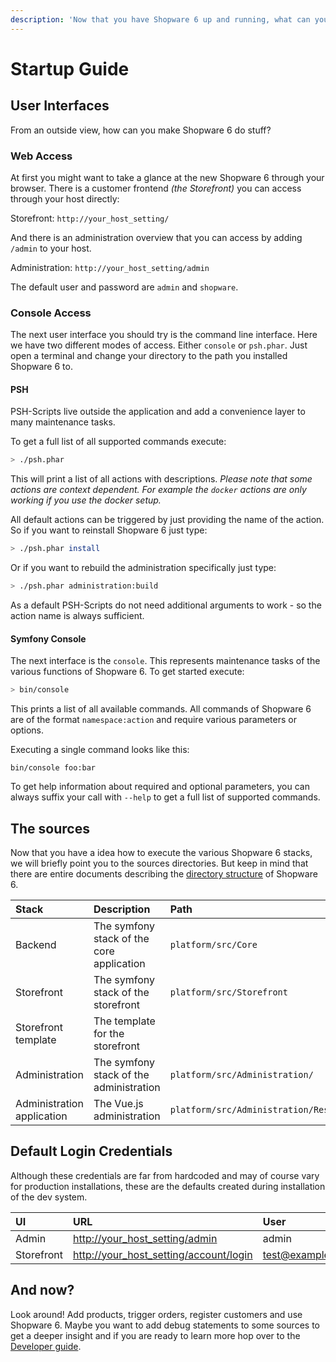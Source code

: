 ```yaml
---
description: 'Now that you have Shopware 6 up and running, what can you do with it?'
---
```


# Startup Guide

## User Interfaces

From an outside view, how can you make Shopware 6 do stuff?

### Web Access

At first you might want to take a glance at the new Shopware 6 through your browser. There is a customer frontend _\(the Storefront\)_ you can access through your host directly:

Storefront: `http://your_host_setting/`

And there is an administration overview that you can access by adding `/admin` to your host.

Administration: `http://your_host_setting/admin`

The default user and password are `admin` and `shopware`.

### Console Access

The next user interface you should try is the command line interface. Here we have two different modes of access. Either `console` or `psh.phar`. Just open a terminal and change your directory to the path you installed Shopware 6 to.

#### PSH

PSH-Scripts live outside the application and add a convenience layer to many maintenance tasks.

To get a full list of all supported commands execute:

```bash
> ./psh.phar
```

This will print a list of all actions with descriptions. _Please note that some actions are context dependent. For example the `docker` actions are only working if you use the docker setup._

All default actions can be triggered by just providing the name of the action. So if you want to reinstall Shopware 6 just type:

```bash
> ./psh.phar install
```

Or if you want to rebuild the administration specifically just type:

```bash
> ./psh.phar administration:build
```

As a default PSH-Scripts do not need additional arguments to work - so the action name is always sufficient.

#### Symfony Console

The next interface is the `console`. This represents maintenance tasks of the various functions of Shopware 6. To get started execute:

```bash
> bin/console
```

This prints a list of all available commands. All commands of Shopware 6 are of the format `namespace:action` and require various parameters or options.

Executing a single command looks like this:

```text
bin/console foo:bar
```

To get help information about required and optional parameters, you can always suffix your call with `--help` to get a full list of supported commands.

## The sources

Now that you have a idea how to execute the various Shopware 6 stacks, we will briefly point you to the sources directories. But keep in mind that there are entire documents describing the [directory structure](../60-references-internals/70-other/10-directory-structure.md) of Shopware 6.

| Stack | Description | Path |  |
| :--- | :--- | :--- | :--- |
| Backend | The symfony stack of the core application | `platform/src/Core` |  |
| Storefront | The symfony stack of the storefront | `platform/src/Storefront` |  |
| Storefront template | The template for the storefront |  | `platform/src/Storefront/Resources` |
| Administration | The symfony stack of the administration | `platform/src/Administration/` |  |
| Administration application | The Vue.js administration | `platform/src/Administration/Resources/app/administration` |  |

## Default Login Credentials

Although these credentials are far from hardcoded and may of course vary for production installations, these are the defaults created during installation of the dev system.

| UI | URL | User | Password |
| :--- | :--- | :--- | :--- |
| Admin | [http://your\_host\_setting/admin](http://your_host_setting/admin) | admin | shopware |
| Storefront | [http://your\_host\_setting/account/login](http://your_host_setting/account/login) | test@example.com | shopware |

## And now?

Look around! Add products, trigger orders, register customers and use Shopware 6. Maybe you want to add debug statements to some sources to get a deeper insight and if you are ready to learn more hop over to the [Developer guide]().

